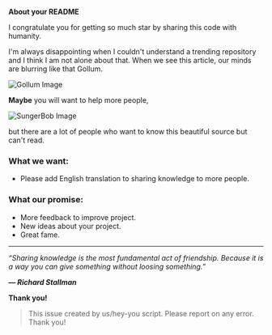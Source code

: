 **About your README**

I congratulate you for getting so much star by sharing this code with humanity.

I'm always disappointing when I couldn't understand a trending repository and I think I am not alone about that. When we see this article, our minds are blurring like that Gollum.

![Gollum Image](https://media.giphy.com/media/V4uGHRgz0zi6Y/giphy-downsized-large.gif)

**Maybe** you will want to help more people,

![SungerBob Image](https://media.giphy.com/media/3o7absbD7PbTFQa0c8/source.gif)

but there are a lot of people who want to know this beautiful source but can't read.

### What we want:
 - Please add English translation to sharing knowledge to more people.

### What our promise:
 - More feedback to improve project.
 - New ideas about your project.
 - Great fame.

---

_“Sharing knowledge is the most fundamental act of friendship. Because it is a way you can give something without loosing something.”_

_**— Richard Stallman**_

**Thank you!**

> This issue created by us/hey-you script. Please report on any error. Thank you!